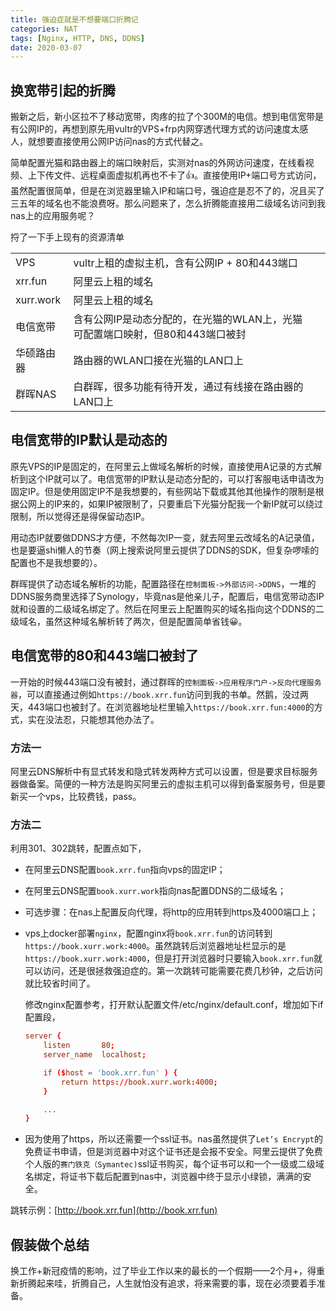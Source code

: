 ```yaml
---
title: 强迫症就是不想要端口折腾记
categories: NAT
tags: [Nginx, HTTP, DNS, DDNS]
date: 2020-03-07
---
```


## 换宽带引起的折腾

搬新之后，新小区拉不了移动宽带，肉疼的拉了个300M的电信。想到电信宽带是有公网IP的，再想到原先用vultr的VPS+frp内网穿透代理方式的访问速度太感人，就想要直接使用公网IP访问nas的方式代替之。

简单配置光猫和路由器上的端口映射后，实测对nas的外网访问速度，在线看视频、上下传文件、远程桌面虚拟机再也不卡了👍。直接使用IP+端口号方式访问，虽然配置很简单，但是在浏览器里输入IP和端口号，强迫症是忍不了的，况且买了三五年的域名也不能浪费呀。那么问题来了，怎么折腾能直接用二级域名访问到我nas上的应用服务呢？

捋了一下手上现有的资源清单

|  |  |  |
| -- | -- | -- |
| VPS | vultr上租的虚拟主机，含有公网IP + 80和443端口 |  |
| xrr.fun | 阿里云上租的域名 |  |
| xurr.work | 阿里云上租的域名 |  |
| 电信宽带 | 含有公网IP是动态分配的，在光猫的WLAN上，光猫可配置端口映射，但80和443端口被封 |  |
| 华硕路由器 | 路由器的WLAN口接在光猫的LAN口上 |  |
| 群晖NAS | 白群晖，很多功能有待开发，通过有线接在路由器的LAN口上 |  |

## 电信宽带的IP默认是动态的

原先VPS的IP是固定的，在阿里云上做域名解析的时候，直接使用A记录的方式解析到这个IP就可以了。电信宽带的IP默认是动态分配的，可以打客服电话申请改为固定IP。但是使用固定IP不是我想要的，有些网站下载或其他其他操作的限制是根据公网上的IP来的，如果IP被限制了，只要重启下光猫分配我一个新IP就可以绕过限制，所以觉得还是得保留动态IP。

用动态IP就要做DDNS才方便，不然每次IP一变，就去阿里云改域名的A记录值，也是要逼shi懒人的节奏（网上搜索说阿里云提供了DDNS的SDK，但复杂啰嗦的配置也不是我想要的）。

群晖提供了动态域名解析的功能，配置路径在`控制面板->外部访问->DDNS`，一堆的DDNS服务商里选择了Synology，毕竟nas是他亲儿子，配置后，电信宽带动态IP就和设置的二级域名绑定了。然后在阿里云上配置购买的域名指向这个DDNS的二级域名，虽然这种域名解析转了两次，但是配置简单省钱😀。

## 电信宽带的80和443端口被封了

一开始的时候443端口没有被封，通过群晖的`控制面板->应用程序门户->反向代理服务器`，可以直接通过例如`https://book.xrr.fun`访问到我的书单。然鹅，没过两天，443端口也被封了。在浏览器地址栏里输入`https://book.xrr.fun:4000`的方式，实在没法忍，只能想其他办法了。

### 方法一

阿里云DNS解析中有显式转发和隐式转发两种方式可以设置，但是要求目标服务器做备案。简便的一种方法是购买阿里云的虚拟主机可以得到备案服务号，但是要新买一个vps，比较费钱，pass。

### 方法二

利用301、302跳转，配置点如下，

- 在阿里云DNS配置`book.xrr.fun`指向vps的固定IP；
- 在阿里云DNS配置`book.xurr.work`指向nas配置DDNS的二级域名；
- 可选步骤：在nas上配置反向代理，将http的应用转到https及4000端口上；
- vps上docker部署`nginx`，配置nginx将`book.xrr.fun`的访问转到`https://book.xurr.work:4000`。虽然跳转后浏览器地址栏显示的是`https://book.xurr.work:4000`，但是打开浏览器时只要输入`book.xrr.fun`就可以访问，还是很拯救强迫症的。第一次跳转可能需要花费几秒钟，之后访问就比较省时间了。

    修改nginx配置参考，打开默认配置文件/etc/nginx/default.conf，增加如下if配置段，

    ```conf
    server {
        listen       80;
        server_name  localhost;

        if ($host = 'book.xrr.fun' ) {
            return https://book.xurr.work:4000;
        }

        ...
    }
    ```

- 因为使用了https，所以还需要一个ssl证书。nas虽然提供了`Let’s Encrypt`的免费证书申请，但是浏览器中对这个证书还是会报不安全。阿里云提供了免费个人版的`赛门铁克（Symantec)`ssl证书购买，每个证书可以和一个一级或二级域名绑定，将证书下载后配置到nas中，浏览器中终于显示小绿锁，满满的安全。

跳转示例：[http://book.xrr.fun](http://book.xrr.fun)

## 假装做个总结

换工作+新冠疫情的影响，过了毕业工作以来的最长的一个假期——2个月+，得重新折腾起来哇，折腾自己，人生就怕没有追求，将来需要的事，现在必须要着手准备。
